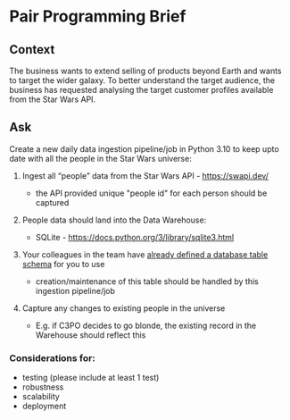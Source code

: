 # Pair Programming Brief 


## Context

The business wants to extend selling of products beyond Earth and wants to target the wider galaxy. To better understand the target audience, the business has requested analysing the target customer profiles available from the Star Wars API.


## Ask

Create a new daily data ingestion pipeline/job in Python 3.10 to keep upto date with all the people in the Star Wars universe: 

1. Ingest all “people” data from the Star Wars API - https://swapi.dev/
    * the API provided unique "people id" for each person should be captured
    
1. People data should land into the Data Warehouse:
    * SQLite - https://docs.python.org/3/library/sqlite3.html

1. Your colleagues in the team have [already defined a database table schema](./gists.md#sql-statements) for you to use
    * creation/maintenance of this table should be handled by this ingestion pipeline/job

1. Capture any changes to existing people in the universe
    * E.g. if C3PO decides to go blonde, the existing record in the Warehouse should reflect this



### Considerations for:

* testing (please include at least 1 test)
* robustness
* scalability
* deployment

